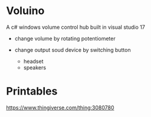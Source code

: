 # Voluino
A c# windows volume control hub built in visual studio 17

* change volume by rotating potentiometer

* change output soud device by switching button
    * headset
    * speakers
    
# Printables

https://www.thingiverse.com/thing:3080780
